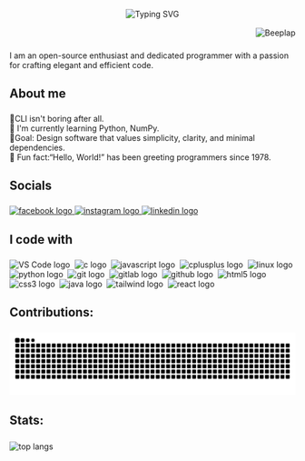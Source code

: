 <p align="center">
  <img src="https://readme-typing-svg.herokuapp.com?center=true&vCenter=true&lines=Hey+there!+I'm+Beeplap+👋;Welcome+to+my+GitHub+profile;I'm+tech+enthusiast;who+loves+to+break+codes!" alt="Typing SVG" />
</p>


 <p align="right"> <img align="center" src="https://komarev.com/ghpvc/?username=Beeplap&label=%F0%9F%95%B5%EF%B8%8F%20Log%20Entry%20Tracker&color=7719da&style=flat" alt="Beeplap" />

</p>


###


<p align="left">I am an open-source enthusiast and dedicated programmer with a passion for crafting elegant and efficient code.</p>

###

<h2 align="left">About me</h2>

###

<p align="left">🥂CLI isn't boring after all.<br>🌱 I'm currently learning Python, NumPy.<br>🎯Goal: Design software that values simplicity, clarity, and minimal dependencies.<br>🎲 Fun fact:“Hello, World!” has been greeting programmers since 1978.</p>

###

<h2 align="left">Socials</h2>

###

<div align="left">
  
  <a href="https://www.facebook.com/profile.php?id=100069332372121" target="_blank">
    <img src="https://img.shields.io/static/v1?message=Facebook&logo=facebook&label=&color=1877F2&logoColor=white&labelColor=&style=for-the-badge" height="" alt="facebook logo"  />
  <a href="https://www.instagram.com/beeplap___/" target="_blank">
    <img src="https://img.shields.io/static/v1?message=Instagram&logo=instagram&label=&color=E4405F&logoColor=white&labelColor=&style=for-the-badge" height="" alt="instagram logo"  />
  </a>
  <a href="https://www.linkedin.com/in/beeplap-gharti-magar-5027592b9/" target="_blank">
    <img src="https://img.shields.io/static/v1?message=LinkedIn&logo=linkedin&label=&color=0077B5&logoColor=white&labelColor=&style=for-the-badge" height="" alt="linkedin logo"  />
  </a>

</div>

###

<h2 align="left">I code with</h2>

###

<div align="left">
  
  <img src="https://img.shields.io/badge/Visual%20Studio%20Code-007ACC?logo=visualstudiocode&logoColor=fff&style=for-the-badge" alt="VS Code logo" />

  <img width="0" />
  <img src="https://img.shields.io/badge/C-A8B9CC?logo=c&logoColor=black&style=for-the-badge" height="" alt="c logo"  />
  <img width="0" />
  <img src="https://img.shields.io/badge/JavaScript-F7DF1E?logo=javascript&logoColor=black&style=for-the-badge" height="" alt="javascript logo"  />
  <img width="0" />
  <img src="https://img.shields.io/badge/C++-00599C?logo=cplusplus&logoColor=white&style=for-the-badge" height="" alt="cplusplus logo"  />
  <img width="0" />
  <img src="https://img.shields.io/badge/Linux-FCC624?logo=linux&logoColor=black&style=for-the-badge" height="" alt="linux logo"  />
  <img width="0" />
  <img src="https://img.shields.io/badge/Python-3776AB?logo=python&logoColor=white&style=for-the-badge" height="" alt="python logo"  />
  <img width="0" />
  <img src="https://img.shields.io/badge/Git-F05032?logo=git&logoColor=white&style=for-the-badge" height="" alt="git logo"  />
  <img width="0" />
  <img src="https://img.shields.io/badge/GitLab-FC6D26?logo=gitlab&logoColor=black&style=for-the-badge" height="" alt="gitlab logo"  />
  <img width="0" />
  <img src="https://img.shields.io/badge/GitHub-181717?logo=github&logoColor=white&style=for-the-badge" height="" alt="github logo"  />
  <img width="0" />
  <img src="https://img.shields.io/badge/HTML5-E34F26?logo=html5&logoColor=white&style=for-the-badge" height="" alt="html5 logo"  />
  <img width="0" />
  <img src="https://img.shields.io/badge/CSS3-1572B6?logo=css3&logoColor=white&style=for-the-badge" height="" alt="css3 logo"  />
   <img width="0" />
  <img src="https://img.shields.io/badge/Java-ED8B00?style=for-the-badge&logo=openjdk&logoColor=white" height="" alt="java logo"  />
  <img width="0" />
  <img src="https://img.shields.io/badge/-Tailwind%20CSS-%231a202c?style=for-the-badge&logo=tailwind-css" height="" alt="tailwind logo"  />
  <img width="0" />
  <img src="https://img.shields.io/badge/-ReactJs-00599C?logo=react&logoColor=white&style=for-the-badge" alt="react logo" />
  <img width="0" />

  
</div>

###

<h2 align="left">Contributions: </h2>

###

<img  src="https://raw.githubusercontent.com/beeplap/beeplap/output/github-contribution-grid-snake-dark.svg" alt="contribution graph" />

###

<h2 align="left">Stats: </h2>

###


<div align="left">
  <img width=325 align="center" src="https://github-readme-stats-salesp07.vercel.app/api/top-langs/?username=beeplap&hide=HTML&langs_count=8&layout=compact&theme=react&border_radius=10&size_weight=0.5&count_weight=0.5&exclude_repo=github-readme-stats" alt="top langs" />
</div>

###


###
